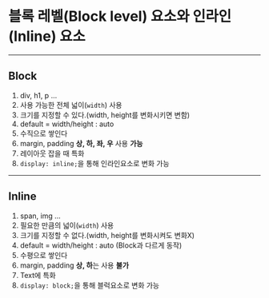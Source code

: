 # 블록 레벨(Block level) 요소와 인라인(Inline) 요소
----

## Block
1. div, h1, p ...
2. 사용 가능한 전체 넓이(`width`) 사용
3. 크기를 지정할 수 있다.(width, height를 변화시키면 변함)
4. default = width/height : auto
5. 수직으로 쌓인다
6. margin, padding <strong>상, 하, 좌, 우</strong> 사용 <strong>가능</strong>
7. 레이아웃 잡을 때 특화
8. <code>display: inline;</code>을 통해 인라인요소로 변화 가능
---

## Inline
1. span, img ...
2. 필요한 만큼의 넓이(`width`) 사용
3. 크기를 지정할 수 없다.(width, height를 변화시켜도 변화X)
4. default = width/height : auto (Block과 다르게 동작)
5. 수평으로 쌓인다
6. margin, padding <strong>상, 하</strong>는 사용 <strong>불가</strong>
7. Text에 특화
8. <code>display: block;</code>을 통해 블럭요소로 변화 가능